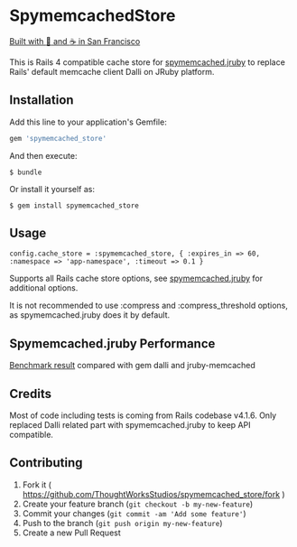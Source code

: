 # SpymemcachedStore

[Built with :yellow_heart: and :coffee: in San Francisco](http://getmingle.io)

This is Rails 4 compatible cache store for [spymemcached.jruby](https://github.com/ThoughtWorksStudios/spymemcached.jruby)
to replace Rails' default memcache client Dalli on JRuby platform.

## Installation

Add this line to your application's Gemfile:

```ruby
gem 'spymemcached_store'
```

And then execute:

    $ bundle

Or install it yourself as:

    $ gem install spymemcached_store

## Usage

    config.cache_store = :spymemcached_store, { :expires_in => 60, :namespace => 'app-namespace', :timeout => 0.1 }

Supports all Rails cache store options, see [spymemcached.jruby](https://github.com/ThoughtWorksStudios/spymemcached.jruby) for additional options.

It is not recommended to use :compress and :compress_threshold options, as spymemcached.jruby does it by default.


## Spymemcached.jruby Performance

[Benchmark result](https://github.com/ThoughtWorksStudios/memcached-client-benchmark) compared with gem dalli and jruby-memcached

## Credits

Most of code including tests is coming from Rails codebase v4.1.6.
Only replaced Dalli related part with spymemcached.jruby to keep API compatible.

## Contributing

1. Fork it ( https://github.com/ThoughtWorksStudios/spymemcached_store/fork )
2. Create your feature branch (`git checkout -b my-new-feature`)
3. Commit your changes (`git commit -am 'Add some feature'`)
4. Push to the branch (`git push origin my-new-feature`)
5. Create a new Pull Request
